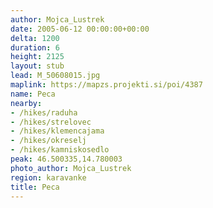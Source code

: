 ```yaml
---
author: Mojca_Lustrek
date: 2005-06-12 00:00:00+00:00
delta: 1200
duration: 6
height: 2125
layout: stub
lead: M_50608015.jpg
maplink: https://mapzs.projekti.si/poi/4387
name: Peca
nearby:
- /hikes/raduha
- /hikes/strelovec
- /hikes/klemencajama
- /hikes/okreselj
- /hikes/kamniskosedlo
peak: 46.500335,14.780003
photo_author: Mojca_Lustrek
region: karavanke
title: Peca
---
```

